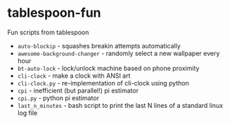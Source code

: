 tablespoon-fun
==============

Fun scripts from tablespoon

* `auto-blockip` - squashes breakin attempts automatically
* `awesome-background-changer` - randomly select a new wallpaper every hour
* `bt-auto-lock` - lock/unlock machine based on phone proximity
* `cli-clock` - make a clock with ANSI art
* `cli-clock.py` - re-implementation of cli-clock using python
* `cpi` - inefficient (but parallel!) pi estimator
* `cpi.py` - python pi estimator
* `last_n_minutes` - bash script to print the last N lines of a standard linux log file


